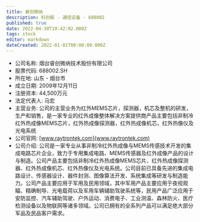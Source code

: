 ```yaml
---
title: 睿创微纳
description: 科创板 - 通信设备 - 688002
published: true
date: 2022-04-30T19:42:02.000Z
tags: stock
editor: markdown
dateCreated: 2022-01-01T00:00:00.000Z
---
```


- 公司名称: 烟台睿创微纳技术股份有限公司
- 股票代码: 688002.SH
- 所在地: 山东 - 烟台市
- 成立日期: 2009年12月11日
- 注册资本: 44,500万元
- 法定代表人: 马宏
- 主营业务: 公司的主营业务为红外MEMS芯片，探测器，机芯及整机的研发，生产和销售，是一家专业的红外成像整体解决方案提供商产品主要包括非制冷红外热成像MEMS芯片，红外热成像探测器，红外热成像机芯，红外热像仪及光电系统
- 公司官网: [www.raytrontek.com](www.raytrontek.com)
- 公司介绍: 公司是一家专业从事非制冷红外热成像与MEMS传感技术开发的集成电路芯片企业，致力于专用集成电路、MEMS传感器及红外成像产品的设计与制造。公司产品主要包括非制冷红外热成像MEMS芯片、红外热成像探测器、红外热成像机芯、红外热像仪及光电系统。公司目前已具备先进的集成电路设计、传感器设计、器件封测、图像算法开发、系统集成等研发与制造能力。公司产品主要应用于军用及民用领域，其中军用产品主要应用于夜视观瞄、精确制导、光电载荷以及军用车辆辅助驾驶系统等，民用产品广泛应用于安防监控、汽车辅助驾驶、户外运动、消费电子、工业测温、森林防火、医疗检测设备以及物联网等诸多领域。公司已拥有的全系列产品可以满足绝大部分军品及民品客户需求。


